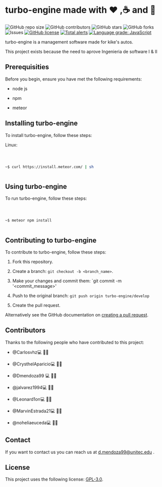 # turbo-engine made with :heart: ,:coffee: and :beer:

![GitHub repo size](https://img.shields.io/github/repo-size/Dmendoza99/turbo-engine.svg) ![GitHub contributors](https://img.shields.io/github/contributors/dmendoza99/turbo-engine.svg) ![GitHub stars](https://img.shields.io/github/stars/Dmendoza99/turbo-engine.svg) ![GitHub forks](https://img.shields.io/github/forks/Dmendoza99/turbo-engine.svg) ![Issues](https://img.shields.io/github/issues/Dmendoza99/turbo-engine.svg) [![GitHub license](https://img.shields.io/github/license/Dmendoza99/turbo-engine)](https://github.com/Dmendoza99/turbo-engine/blob/master/LICENSE) [![Total alerts](https://img.shields.io/lgtm/alerts/g/Dmendoza99/turbo-engine.svg?logo=lgtm&logoWidth=18)](https://lgtm.com/projects/g/Dmendoza99/turbo-engine/alerts/) [![Language grade: JavaScript](https://img.shields.io/lgtm/grade/javascript/g/Dmendoza99/turbo-engine.svg?logo=lgtm&logoWidth=18)](https://lgtm.com/projects/g/Dmendoza99/turbo-engine/context:javascript)

turbo-engine is a management software made for kike's autos.

This project exists because the need to aprove Ingenieria de software I & II

## Prerequisities

Before you begin, ensure you have met the following requirements:

- node js

- npm

- meteor

## Installing turbo-engine

To install turbo-engine, follow these steps:

Linux:

```bash



~$ curl https://install.meteor.com/ | sh



```

## Using turbo-engine

To run turbo-engine, follow these steps:

```bash



~$ meteor npm install



```

## Contributing to turbo-engine

To contribute to turbo-engine, follow these steps:

1. Fork this repository.

2) Create a branch: `git checkout -b <branch_name>`.

3. Make your changes and commit them: `git commit -m '<commit_message>'

4) Push to the original branch: `git push origin turbo-engine/develop`

5. Create the pull request.

Alternatively see the GitHub documentation on [creating a pull request](https://help.github.com/en/github/collaborating-with-issues-and-pull-requests/creating-a-pull-request).

## Contributors

Thanks to the following people who have contributed to this project:

- @Carlosvhz💻 👨‍💻

- @CrysthelAparicio💻 👩‍💻

* @Dmendoza99 💻 👨‍💻

* @jalvarez1994💻 👨‍💻

* @Leonard1on💻 👨‍💻

* @MarvinEstrada21💻 👨‍💻

* @noheliaeuceda💻 👩‍💻

## Contact

If you want to contact us you can reach us at d.mendoza99@unitec.edu .

## License

This project uses the following license: [GPL-3.0](https://github.com/Dmendoza99/turbo-engine/blob/master/LICENSE).
